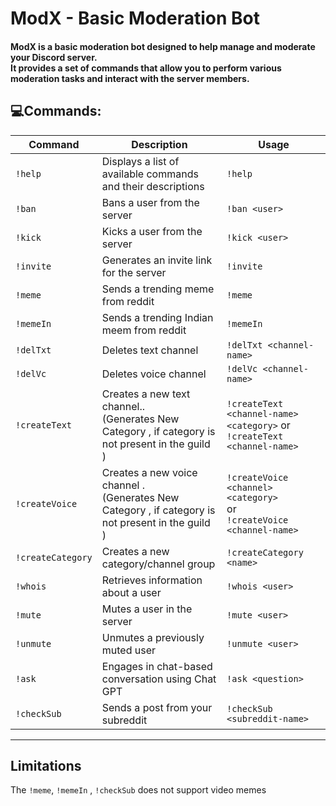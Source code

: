 # ModX - Basic Moderation Bot
#### ModX is a basic moderation bot designed to help manage and moderate your Discord server.<br /> It provides a set of commands that allow you to perform various moderation tasks and interact with the server members.

## 💻Commands: 

| Command | Description | Usage |
|---------|-------------|-------|
| `!help` | Displays a list of available commands and their descriptions | `!help` |
| `!ban` | Bans a user from the server | `!ban <user>` |
| `!kick` | Kicks a user from the server | `!kick <user>` |
| `!invite` | Generates an invite link for the server| `!invite` |
| `!meme` | Sends a trending meme from reddit | `!meme` |
| `!memeIn` | Sends a trending Indian meem from reddit | `!memeIn` |
| `!delTxt` | Deletes text channel | `!delTxt <channel-name>` |
| `!delVc` | Deletes  voice channel | `!delVc <channel-name>` |
| `!createText` | Creates a new text channel..<br /> (Generates New Category , if category is not present in the guild )| `!createText <channel-name><category>` or<br /> `!createText <channel-name>` |
| `!createVoice` | Creates a new voice channel .<br /> (Generates New Category , if category is not present in the guild )| `!createVoice <channel><category>`</br>or</br> `!createVoice <channel-name>` |
| `!createCategory` | Creates a new category/channel group | `!createCategory <name>` |
| `!whois` | Retrieves information about a user | `!whois <user>` |
| `!mute` | Mutes a user in the server | `!mute <user>` |
| `!unmute` | Unmutes a previously muted user | `!unmute <user>` |
| `!ask` | Engages in chat-based conversation using Chat GPT | `!ask <question>` |
| `!checkSub` | Sends a post from your subreddit | `!checkSub <subreddit-name>` |
_________________________________________________________
## Limitations
 The `!meme`, `!memeIn` , `!checkSub` does not support video memes
